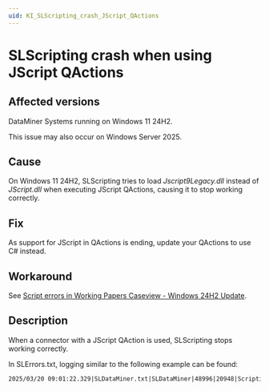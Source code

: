 ```yaml
---
uid: KI_SLScripting_crash_JScript_QActions
---
```


# SLScripting crash when using JScript QActions

## Affected versions

DataMiner Systems running on Windows 11 24H2.

This issue may also occur on Windows Server 2025.

## Cause

On Windows 11 24H2, SLScripting tries to load *Jscript9Legacy.dll* instead of *JScript.dll* when executing JScript QActions, causing it to stop working correctly.

## Fix

As support for JScript in QActions is ending, update your QActions to use C# instead.

## Workaround

See [Script errors in Working Papers Caseview - Windows 24H2 Update](https://my.caseware.com/s/article/Script-errors-in-Working-Papers-Windows-24H2-Update?language=en_US).

## Description

When a connector with a JScript QAction is used, SLScripting stops working correctly.

In SLErrors.txt, logging similar to the following example can be found:

```txt
2025/03/20 09:01:22.329|SLDataMiner.txt|SLDataMiner|48996|20948|ScriptingProcess::GetScriptingStreamFromFactory|ERR|-1|The SLScripting process seems to have crashed, removing the instance for index [0] so a new one will be created: The remote procedure call failed. (hr = 0x800706BE)
```

